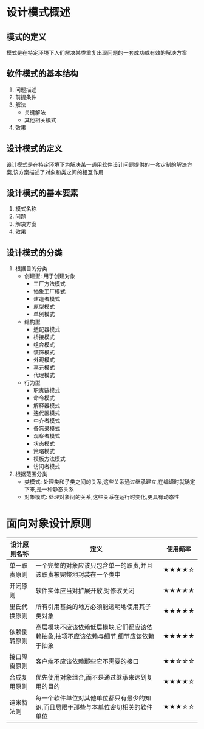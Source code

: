 # 设计模式概述

## 模式的定义

模式是在特定环境下人们解决某类重复出现问题的一套成功或有效的解决方案

## 软件模式的基本结构

1. 问题描述
2. 前提条件
3. 解法
   * 关键解法
   * 其他相关模式
4. 效果

## 设计模式的定义

设计模式是在特定环境下为解决某一通用软件设计问题提供的一套定制的解决方案,该方案描述了对象和类之间的相互作用

## 设计模式的基本要素

1. 模式名称
2. 问题
3. 解决方案
4. 效果

## 设计模式的分类

1. 根据目的分类
   * 创建型: 用于创建对象
     * 工厂方法模式
     * 抽象工厂模式
     * 建造者模式
     * 原型模式
     * 单例模式
   * 结构型
     * 适配器模式
     * 桥接模式
     * 组合模式
     * 装饰模式
     * 外观模式
     * 享元模式
     * 代理模式
   * 行为型
     * 职责链模式
     * 命令模式
     * 解释器模式
     * 迭代器模式
     * 中介者模式
     * 备忘录模式
     * 观察者模式
     * 状态模式
     * 策略模式
     * 模板方法模式
     * 访问者模式
2. 根据范围分类
   * 类模式: 处理类和子类之间的关系,这些关系通过继承建立,在编译时就确定下来,是一种静态关系
   * 对象模式: 处理对象间的关系,这些关系在运行时变化,更具有动态性

# 面向对象设计原则

设计原则名称|定义|使用频率
--|--|--
单一职责原则|一个完整的对象应该只包含单一的职责,并且该职责被完整地封装在一个类中|★★★★☆
开闭原则|软件实体应当对扩展开放,对修改关闭|★★★★★
里氏代换原则|所有引用基类的地方必须能透明地使用其子类对象|★★★★★
依赖倒转原则|高层模块不应该依赖低层模块,它们都应该依赖抽象,抽项不应该依赖与细节,细节应该依赖于抽象|★★★★★
接口隔离原则|客户端不应该依赖那些它不需要的接口|★★☆☆☆
合成复用原则|优先使用对象组合,而不是通过继承来达到复用的目的|★★★★☆
迪米特法则|每一个软件单位对其他单位都只有最少的知识,而且局限于那些与本单位密切相关的软件单位|★★★☆☆